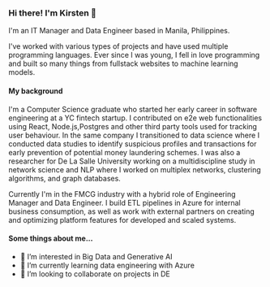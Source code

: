 ### Hi there! I'm Kirsten 👋
I'm an IT Manager and Data Engineer based in Manila, Philippines.

I've worked with various types of projects and have used multiple programming languages. Ever since I was young, I fell in love programming and built so many things from fullstack websites to machine learning models. 

#### My background
I'm a Computer Science graduate who started her early career in software engineering at a YC fintech startup. I contributed on e2e web functionalities using React, Node.js,Postgres and other third party tools used for tracking user behaviour. In the same company I transitioned to data science where I conducted data studies to identify suspicious profiles and transactions for early prevention of potential money laundering schemes. I was also a researcher for De La Salle University working on a multidiscipline study in network science and NLP where I worked on multiplex networks, clustering algorithms, and graph databases.

Currently I'm in the FMCG industry with a hybrid role of Engineering Manager and Data Engineer. I build ETL pipelines in Azure for internal business consumption, as well as work with external partners on creating and optimizing platform features for developed and scaled systems.

#### Some things about me...
- 👀 I’m interested in Big Data and Generative AI
- 🌱 I’m currently learning data engineering with Azure
- 💞️ I’m looking to collaborate on projects in DE 

<!--
**Skentir/Skentir** is a ✨ _special_ ✨ repository because its `README.md` (this file) appears on your GitHub profile.

Here are some ideas to get you started:

- 🔭 I’m currently working on ...
- 🌱 I’m currently learning ...
- 👯 I’m looking to collaborate on ...
- 🤔 I’m looking for help with ...
- 💬 Ask me about ...
- 📫 How to reach me: ...
- 😄 Pronouns: ...
- ⚡ Fun fact: ...
-->
